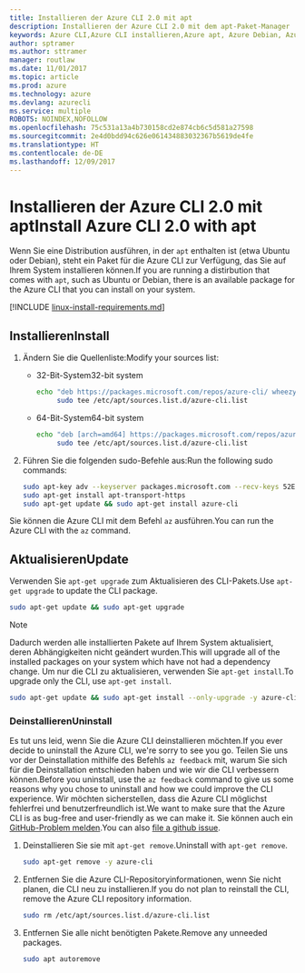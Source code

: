 ```yaml
---
title: Installieren der Azure CLI 2.0 mit apt
description: Installieren der Azure CLI 2.0 mit dem apt-Paket-Manager
keywords: Azure CLI,Azure CLI installieren,Azure apt, Azure Debian, Azure Ubuntu
author: sptramer
ms.author: sttramer
manager: routlaw
ms.date: 11/01/2017
ms.topic: article
ms.prod: azure
ms.technology: azure
ms.devlang: azurecli
ms.service: multiple
ROBOTS: NOINDEX,NOFOLLOW
ms.openlocfilehash: 75c531a13a4b730158cd2e874cb6c5d581a27598
ms.sourcegitcommit: 2e4d0bdd94c626e061434883032367b5619de4fe
ms.translationtype: HT
ms.contentlocale: de-DE
ms.lasthandoff: 12/09/2017
---
```

# <a name="install-azure-cli-20-with-apt"></a><span data-ttu-id="3d7ac-104">Installieren der Azure CLI 2.0 mit apt</span><span class="sxs-lookup"><span data-stu-id="3d7ac-104">Install Azure CLI 2.0 with apt</span></span>

<span data-ttu-id="3d7ac-105">Wenn Sie eine Distribution ausführen, in der `apt` enthalten ist (etwa Ubuntu oder Debian), steht ein Paket für die Azure CLI zur Verfügung, das Sie auf Ihrem System installieren können.</span><span class="sxs-lookup"><span data-stu-id="3d7ac-105">If you are running a distirbution that comes with `apt`, such as Ubuntu or Debian, there is an available package for the Azure CLI that you can install on your system.</span></span>

[!INCLUDE [linux-install-requirements.md](includes/linux-install-requirements.md)]

## <a name="install"></a><span data-ttu-id="3d7ac-106">Installieren</span><span class="sxs-lookup"><span data-stu-id="3d7ac-106">Install</span></span>

1. <span data-ttu-id="3d7ac-107">Ändern Sie die Quellenliste:</span><span class="sxs-lookup"><span data-stu-id="3d7ac-107">Modify your sources list:</span></span>

   - <span data-ttu-id="3d7ac-108">32-Bit-System</span><span class="sxs-lookup"><span data-stu-id="3d7ac-108">32-bit system</span></span>

     ```bash
     echo "deb https://packages.microsoft.com/repos/azure-cli/ wheezy main" | \
          sudo tee /etc/apt/sources.list.d/azure-cli.list
     ```

   - <span data-ttu-id="3d7ac-109">64-Bit-System</span><span class="sxs-lookup"><span data-stu-id="3d7ac-109">64-bit system</span></span>

     ```bash
     echo "deb [arch=amd64] https://packages.microsoft.com/repos/azure-cli/ wheezy main" | \
          sudo tee /etc/apt/sources.list.d/azure-cli.list
     ```

2. <span data-ttu-id="3d7ac-110">Führen Sie die folgenden sudo-Befehle aus:</span><span class="sxs-lookup"><span data-stu-id="3d7ac-110">Run the following sudo commands:</span></span>

   ```bash
   sudo apt-key adv --keyserver packages.microsoft.com --recv-keys 52E16F86FEE04B979B07E28DB02C46DF417A0893
   sudo apt-get install apt-transport-https
   sudo apt-get update && sudo apt-get install azure-cli
   ```

<span data-ttu-id="3d7ac-111">Sie können die Azure CLI mit dem Befehl `az` ausführen.</span><span class="sxs-lookup"><span data-stu-id="3d7ac-111">You can run the Azure CLI with the `az` command.</span></span>

## <a name="update"></a><span data-ttu-id="3d7ac-112">Aktualisieren</span><span class="sxs-lookup"><span data-stu-id="3d7ac-112">Update</span></span>

<span data-ttu-id="3d7ac-113">Verwenden Sie `apt-get upgrade` zum Aktualisieren des CLI-Pakets.</span><span class="sxs-lookup"><span data-stu-id="3d7ac-113">Use `apt-get upgrade` to update the CLI package.</span></span>

   ```bash
   sudo apt-get update && sudo apt-get upgrade
   ```

> [!NOTE]
> <span data-ttu-id="3d7ac-114">Dadurch werden alle installierten Pakete auf Ihrem System aktualisiert, deren Abhängigkeiten nicht geändert wurden.</span><span class="sxs-lookup"><span data-stu-id="3d7ac-114">This will upgrade all of the installed packages on your system which have not had a dependency change.</span></span>
> <span data-ttu-id="3d7ac-115">Um nur die CLI zu aktualisieren, verwenden Sie `apt-get install`.</span><span class="sxs-lookup"><span data-stu-id="3d7ac-115">To upgrade only the CLI, use `apt-get install`.</span></span>
> ```bash
> sudo apt-get update && sudo apt-get install --only-upgrade -y azure-cli
> ```

### <a name="uninstall"></a><span data-ttu-id="3d7ac-116">Deinstallieren</span><span class="sxs-lookup"><span data-stu-id="3d7ac-116">Uninstall</span></span>

<span data-ttu-id="3d7ac-117">Es tut uns leid, wenn Sie die Azure CLI deinstallieren möchten.</span><span class="sxs-lookup"><span data-stu-id="3d7ac-117">If you ever decide to uninstall the Azure CLI, we're sorry to see you go.</span></span> <span data-ttu-id="3d7ac-118">Teilen Sie uns vor der Deinstallation mithilfe des Befehls `az feedback` mit, warum Sie sich für die Deinstallation entschieden haben und wie wir die CLI verbessern können.</span><span class="sxs-lookup"><span data-stu-id="3d7ac-118">Before you uninstall, use the `az feedback` command to give us some reasons why you chose to uninstall and how we could improve the CLI experience.</span></span> <span data-ttu-id="3d7ac-119">Wir möchten sicherstellen, dass die Azure CLI möglichst fehlerfrei und benutzerfreundlich ist.</span><span class="sxs-lookup"><span data-stu-id="3d7ac-119">We want to make sure that the Azure CLI is as bug-free and user-friendly as we can make it.</span></span> <span data-ttu-id="3d7ac-120">Sie können auch ein [GitHub-Problem melden](https://github.com/Azure/azure-cli/issues).</span><span class="sxs-lookup"><span data-stu-id="3d7ac-120">You can also [file a github issue](https://github.com/Azure/azure-cli/issues).</span></span>

1. <span data-ttu-id="3d7ac-121">Deinstallieren Sie sie mit `apt-get remove`.</span><span class="sxs-lookup"><span data-stu-id="3d7ac-121">Uninstall with `apt-get remove`.</span></span>

    ```bash
    sudo apt-get remove -y azure-cli
    ```

2. <span data-ttu-id="3d7ac-122">Entfernen Sie die Azure CLI-Repositoryinformationen, wenn Sie nicht planen, die CLI neu zu installieren.</span><span class="sxs-lookup"><span data-stu-id="3d7ac-122">If you do not plan to reinstall the CLI, remove the Azure CLI repository information.</span></span>

   ```bash
   sudo rm /etc/apt/sources.list.d/azure-cli.list
   ```

3. <span data-ttu-id="3d7ac-123">Entfernen Sie alle nicht benötigten Pakete.</span><span class="sxs-lookup"><span data-stu-id="3d7ac-123">Remove any unneeded packages.</span></span>

   ```bash
   sudo apt autoremove
   ```

